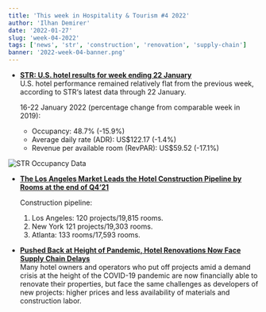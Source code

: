 ```yaml
---
title: 'This week in Hospitality & Tourism #4 2022'
author: 'Ilhan Demirer'
date: '2022-01-27'
slug: 'week-04-2022'
tags: ['news', 'str', 'construction', 'renovation', 'supply-chain']
banner: '2022-week-04-banner.png'
---
```


- **[STR: U.S. hotel results for week ending 22 January](https://str.com/press-release/str-us-hotel-results-week-ending-22-january)**  
  U.S. hotel performance remained relatively flat from the previous week, according to STR‘s latest data through 22 January.

  16-22 January 2022 (percentage change from comparable week in 2019):

  - Occupancy: 48.7% (-15.9%)
  - Average daily rate (ADR): US$122.17 (-1.4%)
  - Revenue per available room (RevPAR): US$59.52 (-17.1%)

![STR Occupancy Data](/images/blogimages/2022-week-04-occupancy.png)

- **[The Los Angeles Market Leads the Hotel Construction Pipeline by Rooms at the end of Q4‘21](https://www.hospitalitynet.org/news/4108637.html)**

  Construction pipeline:

  1. Los Angeles: 120 projects/19,815 rooms.
  2. New York 121 projects/19,303 rooms.
  3. Atlanta: 133 rooms/17,593 rooms.

- **[Pushed Back at Height of Pandemic, Hotel Renovations Now Face Supply Chain Delays](https://www.costar.com/article/1928073552)**  
  Many hotel owners and operators who put off projects amid a demand crisis at the height of the COVID-19 pandemic are now financially able to renovate their properties, but face the same challenges as developers of new projects: higher prices and less availability of materials and construction labor.
